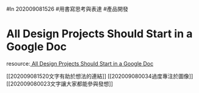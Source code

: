 #ln 202009081526
#用書寫思考與表達 #產品開發

# All Design Projects Should Start in a Google Doc

resource:[ All Design Projects Should Start in a Google Doc](https://www.tedgoas.com/blog/design-in-google-docs/)


[[202009081520文字有助於想法的連結]]
[[202009080034過度專注於圖像]]
[[202009080023文字讓大家都能參與發想]]